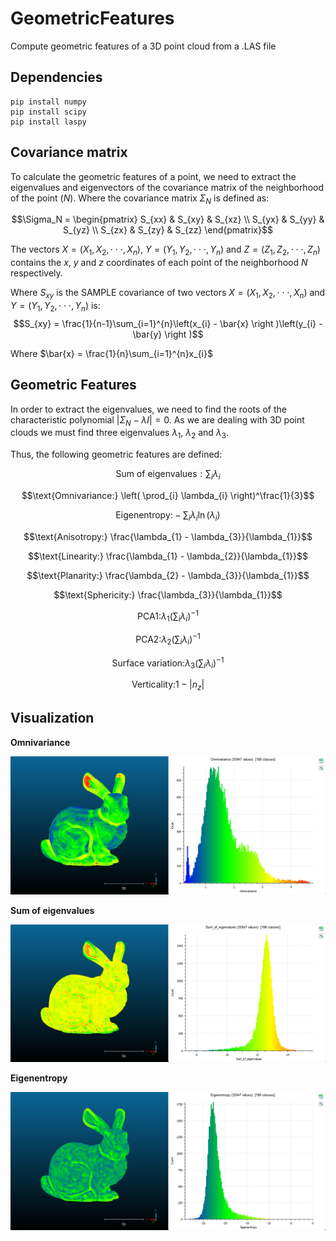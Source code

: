 # GeometricFeatures
Compute geometric features of a 3D point cloud from a .LAS file

## Dependencies
```
pip install numpy
pip install scipy
pip install laspy
```

## Covariance matrix

To calculate the geometric features of a point, we need to extract the eigenvalues and eigenvectors of the covariance matrix of the neighborhood of the point ($N$). Where the covariance matrix $\Sigma_N$ is defined as:

$$\Sigma_N = \begin{pmatrix}
 S_{xx} & S_{xy} & S_{xz} \\ 
 S_{yx} & S_{yy} & S_{yz} \\ 
 S_{zx} & S_{zy} & S_{zz}
\end{pmatrix}$$

The vectors $X = (X_{1}, X_{2}, \cdot \cdot \cdot, X_{n})$, $Y = (Y_{1}, Y_{2}, \cdot \cdot \cdot, Y_{n})$ and $Z = (Z_{1}, Z_{2}, \cdot \cdot \cdot, Z_{n})$ contains the $x$, $y$ and $z$ coordinates of each point of the neighborhood $N$ respectively.

Where $S_{xy}$ is the SAMPLE covariance of two vectors $X = (X_{1}, X_{2}, \cdot \cdot \cdot, X_{n})$ and $Y = (Y_{1}, Y_{2}, \cdot \cdot \cdot, Y_{n})$ is:
$$S_{xy} = \frac{1}{n-1}\sum_{i=1}^{n}\left(x_{i} - \bar{x} \right )\left(y_{i} - \bar{y} \right )$$

Where $\bar{x} = \frac{1}{n}\sum_{i=1}^{n}x_{i}$

## Geometric Features

In order to extract the eigenvalues, we need to find the roots of the characteristic polynomial $\left| \Sigma_N - \lambda I \right| = 0$. As we are dealing with 3D point clouds we must find three eigenvalues $\lambda_{1}$, $\lambda_{2}$ and $\lambda_{3}$.

Thus, the following geometric features are defined:

```math
\text{Sum of eigenvalues}: \sum_{i} \lambda_{i}
```
```math
\text{Omnivariance:} \left( \prod_{i} \lambda_{i} \right)^\frac{1}{3}
```
```math
\text{Eigenentropy:} -\sum_{i}\lambda_{i}\ln\left( \lambda_{i} \right )
```
```math
\text{Anisotropy:} \frac{\lambda_{1} - \lambda_{3}}{\lambda_{1}}
```
```math
\text{Linearity:} \frac{\lambda_{1} - \lambda_{2}}{\lambda_{1}}
```
```math
\text{Planarity:} \frac{\lambda_{2} - \lambda_{3}}{\lambda_{1}}
```
```math
\text{Sphericity:} \frac{\lambda_{3}}{\lambda_{1}}
```
```math
\text{PCA1:} \lambda_{1}\left ( \sum _{i} \lambda_{i} \right )^{-1}
```
```math
\text{PCA2:} \lambda_{2}\left ( \sum _{i} \lambda_{i} \right )^{-1}
```
```math
\text{Surface variation:} \lambda_{3}\left ( \sum _{i} \lambda_{i} \right )^{-1}
```
```math
\text{Verticality:} 1 - \left | n_{z} \right |
```

## Visualization

**Omnivariance**

![](img/omnivariance.png)

**Sum of eigenvalues**

![](img/sumEigenvalues.png)

**Eigenentropy**

![](img/eigenentropy.png)